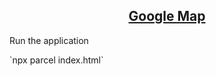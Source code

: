 </div>
<h2 align="center"><a href="">Google Map</a></h2>
</div>

<p align="left">Run the application</p>
`npx parcel index.html` <br />